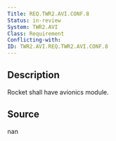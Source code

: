 ```yaml
---
Title: REQ.TWR2.AVI.CONF.8
Status: in-review
System: TWR2.AVI
Class: Requirement
Conflicting-with: 
ID: TWR2.AVI.REQ.TWR2.AVI.CONF.8
---
```


## Description

Rocket shall have avionics module.

## Source

nan

